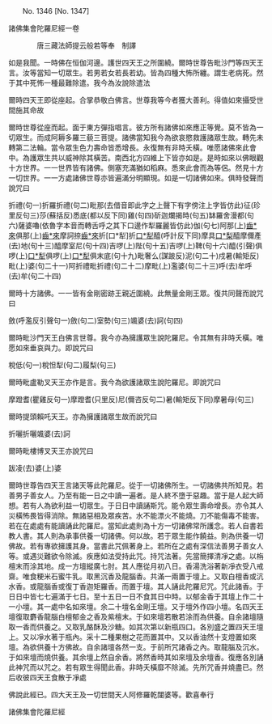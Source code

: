 ﻿　　No. 1346 [No. 1347]

諸佛集會陀羅尼經一卷

　　　　唐三藏法師提云般若等奉　制譯


如是我聞。一時佛在恒伽河邊。護世四天王之所圍繞。爾時世尊告毗沙門等四天王言。汝等當知一切眾生。若男若女若長若幼。皆為四種大怖所纏。謂生老病死。然于其中死怖一種最難除遣。我今為汝說除遣法

爾時四天王即從座起。合掌恭敬白佛言。世尊我等今者獲大善利。得值如來攝受世間施其命故

爾時世尊從座而起。面于東方彈指唱言。彼方所有諸佛如來應正等覺。莫不皆為一切眾生。而成阿耨多羅三藐三菩提。諸佛當知我今為欲哀愍救護諸眾生故。轉先未轉第二法輪。當令眾生色力壽命皆悉增長。永復無有非時夭橫。唯愿諸佛來此會中。為護眾生共以威神除其橫苦。南西北方四維上下皆亦如是。是時如來以佛眼觀十方世界。一一世界皆有諸佛。側塞充滿猶如稻麻。悉來此會而為等侶。然見十方一切世界。一一方處諸佛世尊亦皆遍滿分明顯現。如是一切諸佛如來。俱時發聲而說咒曰

折禮(句一)折羅折禮(句二)毗那(去借音即此字之上聲下有字傍注上字皆仿此)征(珍里反句三)莎(蘇括反)悉底(都以反下同)雞(句四)斫迦爛揭時(句五)缽羅舍漫都(句六)薩婆嚕(依魯字本音而轉舌呼之其下口邊作犁羅麗皆仿此)伽(句七)阿那(上)[齒*來](卓諧反句八)俱那(上)[齒*來](句九)摩訶捺[齒*來](句十)折[口*犁]折[口*犁](句十一)醯(呼計反下同)摩具[口*梨](句十二)醯摩儞產(去)地(句十三)醯摩室尼(句十四)吉啰(上)陛(句十五)吉啰(上)鞞(句十六)醯(引聲)俱啰(上)[口*犁](句十七)俱啰(上)[口*犁](句十八)俱末底(句十九)毗奢么(謀跛反)泥(句二十)戍暑(輸矩反)毗(上)婆(句二十一)阿折禮毗折禮(句二十二)摩毗(上)濫婆(句二十三)呼(去)牟呼(去)牟(句二十四)

爾時十方諸佛。一一皆有金剛密跡王親近圍繞。此無量金剛王眾。復共同聲而說咒曰

斂(呼濫反引聲句一)斂(句二)室勢(句三)颯婆(去)訶(句四)

爾時毗沙門天王白佛言世尊。我今亦為擁護眾生說陀羅尼。令其無有非時夭橫。唯愿如來垂哀與力。即說咒曰

稅低(句一)稅怛犁(句二)履梨(句三)

爾時毗盧勒叉天王亦作是言。我今為欲護諸眾生說陀羅尼。即說咒曰

摩蹬耆(瞿雞反句一)摩蹬耆(只里反)尼(儞咨反句二)暑(輸矩反下同)摩暑母(句三)

爾時提頭賴吒天王。亦為擁護諸眾生故而說咒曰

折囇折囇颯婆(去)訶

爾時毗樓博叉天王亦說咒曰

跋凌(去)婆(上)婆

爾時世尊告四天王言諸天等此陀羅尼。從于一切諸佛所生。一切諸佛共所知見。若善男子善女人。乃至有能一日之中讀一遍者。是人終不墮于惡趣。當于是人起大師想。若有人為欲利益一切眾生。于日日中讀誦斯咒。能令眾生壽命增長。亦令其人災橫怖畏皆得消除。無諸惡相及眾疾苦。水不能漂火不能燒。刀不能傷毒不能害。若在在處處有能讀誦此陀羅尼。當知此處則為十方一切諸佛常所護念。若人自書若教人書。其人則為承事供養一切諸佛。何以故。若于眾生能作饒益。則為供養一切佛故。若有專欲擁護其身。當書此咒佩著身上。若所在之處有深信法善男子善女人等。或遇災難欲令除滅。疾應如法受持此咒。持咒法著。先當簡擇清凈之處。以栴檀末而涂其地。成一方壇縱廣七肘。其人應從月初八日。香湯洗浴著新凈衣受八戒齋。唯食粳米石蜜牛乳。取黑沉香及龍腦香。共滿一兩置于壇上。又取白檀香或沆水香。或龍腦香或復丁香迦矩羅香。而置于壇。其人誦此陀羅尼咒。咒此諸香。于日日中皆七七遍滿于七日。至十五日一日不食其日中時。以郁金香于其壇上作二十一小壇。其一處中名如來壇。余二十壇名金剛王壇。又于壇外作四小壇。名四天王壇復取麝香龍腦白檀郁金之香及紫檀末。于如來壇若散若涂而為供養。自余諸壇隨取一香而供養之。又取乳酪酥及沙糖。如其次第以新瓶四口。各別盛之置四天王壇上。又以凈水著于瓶內。采十二種果樹之花而置其中。又以香油然十支燈置如來壇。為欲供養十方佛故。自余諸壇各然一支。于前所咒諸香之內。取龍腦及沉水。于如來壇而燒供養。其余壇上然自余香。將然香時其如來壇及余壇香。復應各別誦此神咒而以咒之。若有眾生得聞此香。非時夭橫靡不除滅。先所咒香并燒盡已。然后收彼四天王食散于凈處

佛說此經已。四大天王及一切世間天人阿修羅乾闥婆等。歡喜奉行

諸佛集會陀羅尼經
